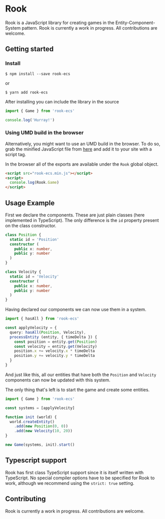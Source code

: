 # Rook

Rook is a JavaScript library for creating games in the Entity-Component-System pattern.
Rook is currently a work in progress. All contributions are welcome.

## Getting started

### Install

```
$ npm install --save rook-ecs
```

or

```
$ yarn add rook-ecs
```

After installing you can include the library in the source

```typescript
import { Game } from 'rook-ecs'

console.log('Hurray!')
```

### Using UMD build in the browser

Alternatively, you might want to use an UMD build in the browser.
To do so, grab the minified JavaScript file from
[here](https://raw.githubusercontent.com/sz-piotr/rook-ecs/master/lib/rook-ecs.min.js)
and add it to your site with a script tag.

In the browser all of the exports are available under the `Rook` global object.

```html
<script src="rook-ecs.min.js"></script>
<script>
  console.log(Rook.Game)
</script>
```

## Usage Example

First we declare the components. These are just plain classes (here implemented in TypeScript).
The only difference is the `id` property present on the class constructor.

```typescript
class Position {
  static id = 'Position'
  constructor (
    public x: number,
    public y: number
  )
}

class Velocity {
  static id = 'Velocity'
  constructor (
    public x: number,
    public y: number
  )
}
```

Having declared our components we can now use them in a system.

```typescript
import { hasAll } from 'rook-ecs'

const applyVelocity = {
  query: hasAll(Position, Velocity),
  processEntity (entity, { timeDelta }) {
    const position = entity.get(Position)
    const velocity = entity.get(Velocity)
    position.x += velocity.x * timeDelta
    position.y += velocity.y * timeDelta
  }
}
```

And just like this, all our entities that have both the `Position` and `Velocity`
components can now be updated with this system.

The only thing that's left is to start the game and create some entities.

```typescript
import { Game } from 'rook-ecs'

const systems = [applyVelocity]

function init (world) {
  world.createEntity()
    .add(new Position(0, 0))
    .add(new Velocity(10, 20))
}

new Game(systems, init).start()
```

## Typescript support

Rook has first class TypeScript support since it is itself written with TypeScript.
No special compiler options have to be specified for Rook to work, although we
recommend using the `strict: true` setting.

## Contributing

Rook is currently a work in progress. All contributions are welcome.
